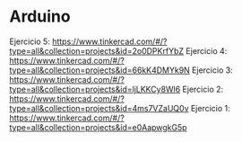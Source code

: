 # Arduino
Ejercicio 5: https://www.tinkercad.com/#/?type=all&collection=projects&id=2o0DPKrfYbZ
Ejercicio 4: https://www.tinkercad.com/#/?type=all&collection=projects&id=66kK4DMYk9N
Ejercicio 3: https://www.tinkercad.com/#/?type=all&collection=projects&id=ljLKKCy8Wl6
Ejercicio 2: https://www.tinkercad.com/#/?type=all&collection=projects&id=4ms7VZaUQ0v
Ejercicio 1: https://www.tinkercad.com/#/?type=all&collection=projects&id=e0AapwgkG5p
